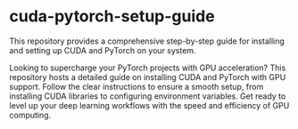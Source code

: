 # cuda-pytorch-setup-guide
This repository provides a comprehensive step-by-step guide for installing and setting up CUDA and PyTorch on your system. 

Looking to supercharge your PyTorch projects with GPU acceleration? This repository hosts a detailed guide on installing CUDA and PyTorch with GPU support. Follow the clear instructions to ensure a smooth setup, from installing CUDA libraries to configuring environment variables. Get ready to level up your deep learning workflows with the speed and efficiency of GPU computing.
